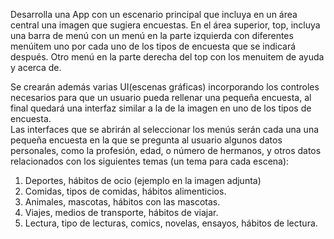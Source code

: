 Desarrolla una App con un escenario principal que incluya en un área central una imagen que sugiera encuestas. En el área superior, top, 
incluya una barra de menú con un menú en la parte izquierda con diferentes menúitem uno por cada uno de los tipos de encuesta que se indicará
 después. Otro menú en la parte derecha del top con los menuitem de ayuda y acerca de.

Se crearán además varias UI(escenas gráficas) incorporando los controles necesarios para que un usuario pueda rellenar una pequeña encuesta, al 
final quedará una interfaz similar a la de la imagen en uno de los tipos de encuesta.  
Las interfaces que se abrirán al seleccionar los menús serán cada una una pequeña encuesta en la que se pregunta al usuario algunos datos personales,
 como la profesión, edad, o número de hermanos, y otros datos relacionados con los siguientes temas (un tema para cada escena):
1. Deportes, hábitos de ocio (ejemplo en la imagen adjunta)
2. Comidas, tipos de comidas, hábitos alimenticios.
3. Animales, mascotas, hábitos con las mascotas.
4. Viajes, medios de transporte, hábitos de viajar.
5. Lectura, tipo de lecturas, comics, novelas, ensayos, hábitos de lectura.
